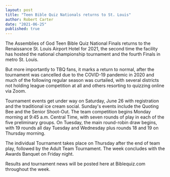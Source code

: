 ```yaml
---
layout: post
title: "Teen Bible Quiz Nationals returns to St. Louis"
author: Robert Carter
date: "2021-06-25"
published: true
---
```


The Assemblies of God Teen Bible Quiz National Finals returns to the Renaissance St. Louis Airport Hotel for 2021, the second time the facility has hosted the national championship tournament and the fourth Finals in metro St. Louis.

But more importantly to TBQ fans, it marks a return to normal, after the tournament was cancelled due to the COVID-19 pandemic in 2020 and much of the following regular season was curtailed, with several districts not holding league competition at all and others resorting to quizzing online via Zoom.

Tournament events get under way on Saturday, June 26 with registration and the traditional ice cream social. Sunday's events include the Quoting Bee and the Senior Shoot-Out. The team competition begins Monday morning at 9:45 a.m. Central Time, with seven rounds of play in each of the five preliminary groups. On Tuesday, the main round-robin draw begins, with 19 rounds all day Tuesday and Wednesday plus rounds 18 and 19 on Thursday morning.

The individual Tournament takes place on Thursday after the end of team play, followed by the Adult Team Tournament. The week concludes with the Awards Banquet on Friday night.

Results and tournament news will be posted here at Biblequiz.com throughout the week.
